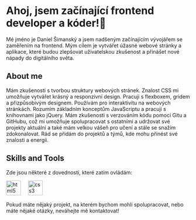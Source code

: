 <h1 align="left">Ahoj, jsem začínající frontend developer a kóder!👋</h1>

<p align="left">Mé jméno je Daniel Šimanský a jsem nadšeným začínajícím vývojářem se zaměřením na frontend. Mým cílem je vytvářet úžasné webové stránky a aplikace, které budou zlepšovat uživatelskou zkušenost a přinášet nové nápady do digitálního světa.</p>

<h2 align="left">About me</h2>

<p align="left">Mám zkušenosti s tvorbou struktury webových stránek. Znalost CSS mi umožňuje vytvářet krásný a responzivní design. Pracuji s flexboxem, gridem a přizpůsobivým designem. Používám pro interaktivitu na webových stránkách. Rozumím základním konceptům JavaScriptu a pracuji s knihovnami jako jQuery. Mám zkušenosti s verzováním kódu pomocí Gitu a GitHubu, což mi umožňuje spolupracovat s ostatními a udržovat své projekty aktuální a také mám velkou vášeň pro učení a stále se snažím zdokonalovat. Rád se přidám do projektů a týmů, kde mohu přinést své znalosti a energii.</p>

<h2 align="left">Skills and Tools</h2>

<p align="left">Zde jsou některé z dovedností, které zatím ovládám:</p>

<div align="left">
  <img src="https://skillicons.dev/icons?i=html" height="40" alt="html5 logo"/>
  <img width="12" />
  <img src="https://skillicons.dev/icons?i=css" height="40" alt="css3 logo"/>
  <img width="12" />

<p align="left">Pokud máte nějaký projekt, na kterém bychom mohli spolupracovat, nebo máte nějaké otázky, neváhejte mě kontaktovat!</p>

